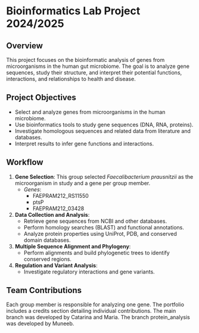 # Bioinformatics Lab Project 2024/2025

## Overview

This project focuses on the bioinformatic analysis of genes from microorganisms in the human gut microbiome. The goal is to analyze gene sequences, study their structure, and interpret their potential functions, interactions, and relationships to health and disease.

## Project Objectives

- Select and analyze genes from microorganisms in the human microbiome.
- Use bioinformatics tools to study gene sequences (DNA, RNA, proteins).
- Investigate homologous sequences and related data from literature and databases.
- Interpret results to infer gene functions and interactions.

## Workflow

1. **Gene Selection**: This group selected *Faecalibacterium prausnitzii* as the microorganism in study and a gene per group member.
   - *Genes*:
     - FAEPRAM212_RS11550
     - ptsP
     - FAEPRAM212_03428
2. **Data Collection and Analysis**:
   - Retrieve gene sequences from NCBI and other databases.
   - Perform homology searches (BLAST) and functional annotations.
   - Analyze protein properties using UniProt, PDB, and conserved domain databases.
3. **Multiple Sequence Alignment and Phylogeny**:
   - Perform alignments and build phylogenetic trees to identify conserved regions.
4. **Regulation and Variant Analysis**:
   - Investigate regulatory interactions and gene variants.

## Team Contributions

Each group member is responsible for analyzing one gene. The portfolio includes a credits section detailing individual contributions. The main branch was developed by Catarina and Maria. The branch protein_analysis was developed by Muneeb.

